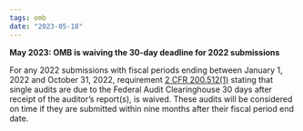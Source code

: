 ```yaml
---
tags: omb
date: "2023-05-18"
---
```


**May 2023: OMB is waiving the 30-day deadline for 2022 submissions** 

For any 2022 submissions with fiscal periods ending between January 1, 2022 and October 31, 2022, requirement [2 CFR 200.512(1)](https://www.ecfr.gov/current/title-2/part-200/section-200.512#p-200.512(a)(1)) stating that single audits are due to the Federal Audit Clearinghouse 30 days after receipt of the auditor’s report(s), is waived. These audits will be considered on time if they are submitted within nine months after their fiscal period end date.
